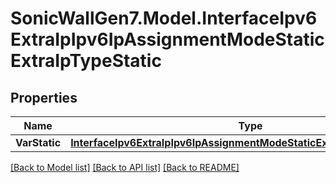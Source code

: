 # SonicWallGen7.Model.InterfaceIpv6ExtraIpIpv6IpAssignmentModeStaticExtraIpTypeStatic

## Properties

Name | Type | Description | Notes
------------ | ------------- | ------------- | -------------
**VarStatic** | [**InterfaceIpv6ExtraIpIpv6IpAssignmentModeStaticExtraIpTypeStaticStatic**](InterfaceIpv6ExtraIpIpv6IpAssignmentModeStaticExtraIpTypeStaticStatic.md) |  | 

[[Back to Model list]](../README.md#documentation-for-models) [[Back to API list]](../README.md#documentation-for-api-endpoints) [[Back to README]](../README.md)

